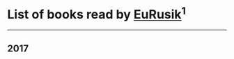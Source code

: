 # List of books read by [EuRusik](https://www.facebook.com/app_scoped_user_id/1788922883/)<sup>1</sup>
---

## 2017




